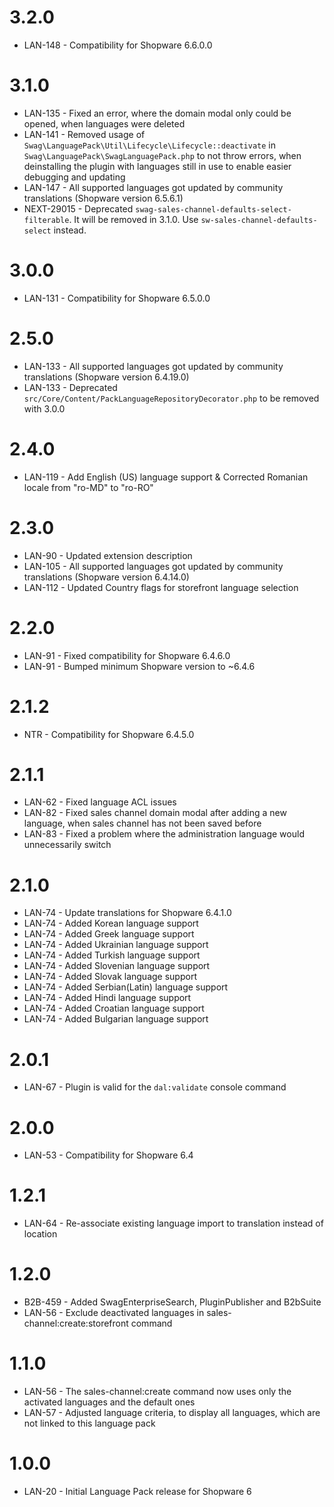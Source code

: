 # 3.2.0
- LAN-148 - Compatibility for Shopware 6.6.0.0

# 3.1.0
- LAN-135 - Fixed an error, where the domain modal only could be opened, when languages were deleted
- LAN-141 - Removed usage of `Swag\LanguagePack\Util\Lifecycle\Lifecycle::deactivate` in `Swag\LanguagePack\SwagLanguagePack.php` to not throw errors, when deinstalling the plugin with languages still in use to enable easier debugging and updating
- LAN-147 - All supported languages got updated by community translations (Shopware version 6.5.6.1)
- NEXT-29015 - Deprecated `swag-sales-channel-defaults-select-filterable`. It will be removed in 3.1.0. Use `sw-sales-channel-defaults-select` instead.

# 3.0.0
- LAN-131 - Compatibility for Shopware 6.5.0.0

# 2.5.0
- LAN-133 - All supported languages got updated by community translations (Shopware version 6.4.19.0)
- LAN-133 - Deprecated `src/Core/Content/PackLanguageRepositoryDecorator.php` to be removed with 3.0.0

# 2.4.0
- LAN-119 - Add English (US) language support & Corrected Romanian locale from "ro-MD" to "ro-RO"

# 2.3.0
- LAN-90 - Updated extension description
- LAN-105 - All supported languages got updated by community translations (Shopware version 6.4.14.0)
- LAN-112 - Updated Country flags for storefront language selection

# 2.2.0
- LAN-91 - Fixed compatibility for Shopware 6.4.6.0
- LAN-91 - Bumped minimum Shopware version to ~6.4.6

# 2.1.2
- NTR - Compatibility for Shopware 6.4.5.0

# 2.1.1
- LAN-62 - Fixed language ACL issues
- LAN-82 - Fixed sales channel domain modal after adding a new language, when sales channel has not been saved before
- LAN-83 - Fixed a problem where the administration language would unnecessarily switch

# 2.1.0
- LAN-74 - Update translations for Shopware 6.4.1.0
- LAN-74 - Added Korean language support
- LAN-74 - Added Greek language support
- LAN-74 - Added Ukrainian language support
- LAN-74 - Added Turkish language support
- LAN-74 - Added Slovenian language support
- LAN-74 - Added Slovak language support
- LAN-74 - Added Serbian(Latin) language support
- LAN-74 - Added Hindi language support
- LAN-74 - Added Croatian language support
- LAN-74 - Added Bulgarian language support

# 2.0.1
- LAN-67 - Plugin is valid for the `dal:validate` console command

# 2.0.0
- LAN-53 - Compatibility for Shopware 6.4

# 1.2.1
- LAN-64 - Re-associate existing language import to translation instead of location

# 1.2.0
- B2B-459 - Added SwagEnterpriseSearch, PluginPublisher and B2bSuite
- LAN-56 - Exclude deactivated languages in sales-channel:create:storefront command

# 1.1.0
- LAN-56 - The sales-channel:create command now uses only the activated languages and the default ones
- LAN-57 - Adjusted language criteria, to display all languages, which are not linked to this language pack

# 1.0.0
- LAN-20 - Initial Language Pack release for Shopware 6
